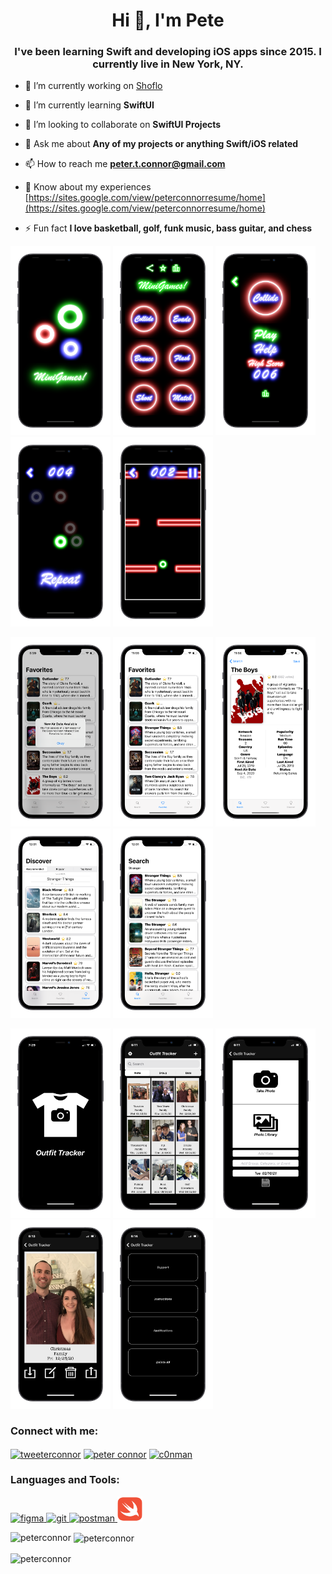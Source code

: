 <h1 align="center">Hi 👋, I'm Pete</h1>
<h3 align="center">I've been learning Swift and developing iOS apps since 2015. I currently live in New York, NY.</h3>

- 🔭 I’m currently working on [Shoflo](https://github.com/PeterConnor/Shoflo)

- 🌱 I’m currently learning **SwiftUI**

- 👯 I’m looking to collaborate on **SwiftUI Projects**

- 💬 Ask me about **Any of my projects or anything Swift/iOS related**

- 📫 How to reach me **peter.t.connor@gmail.com**

- 📄 Know about my experiences [https://sites.google.com/view/peterconnorresume/home](https://sites.google.com/view/peterconnorresume/home)

- ⚡ Fun fact **I love basketball, golf, funk music, bass guitar, and chess**

<img src="https://github.com/PeterConnor/PeterConnor/blob/main/minigames-ss2.png" width="160"> <img src="https://github.com/PeterConnor/PeterConnor/blob/main/minigames-ss1.png" width="160"> <img src="https://github.com/PeterConnor/PeterConnor/blob/main/minigames-ss3.png" width="160"> <img src="https://github.com/PeterConnor/PeterConnor/blob/main/minigames-ss4.png" width="160"> <img src="https://github.com/PeterConnor/PeterConnor/blob/main/minigames-ss5.png" width="160">

<img src="https://github.com/PeterConnor/PeterConnor/blob/main/shoflo-ss1.png" width="160"> <img src="https://github.com/PeterConnor/PeterConnor/blob/main/shoflo-ss2.png" width="160"> <img src="https://github.com/PeterConnor/PeterConnor/blob/main/shoflo-ss3.png" width="160"> <img src="https://github.com/PeterConnor/PeterConnor/blob/main/shoflo-ss4.png" width="160"> <img src="https://github.com/PeterConnor/PeterConnor/blob/main/shoflo-ss5.png" width="160">

<img src="https://github.com/PeterConnor/PeterConnor/blob/main/otss1.png" width="160"> <img src="https://github.com/PeterConnor/PeterConnor/blob/main/otss2.png" width="160"> <img src="https://github.com/PeterConnor/PeterConnor/blob/main/otss3.png" width="160"> <img src="https://github.com/PeterConnor/PeterConnor/blob/main/otss4.png" width="160"> <img src="https://github.com/PeterConnor/PeterConnor/blob/main/otss5.png" width="160">

<h3 align="left">Connect with me:</h3>
<p align="left">
<a href="https://twitter.com/tweeterconnor" target="blank"><img align="center" src="https://cdn.jsdelivr.net/npm/simple-icons@3.0.1/icons/twitter.svg" alt="tweeterconnor" height="30" width="40" /></a>
<a href="https://www.linkedin.com/in/peter-connor-b5b26614/" target="blank"><img align="center" src="https://cdn.jsdelivr.net/npm/simple-icons@3.0.1/icons/linkedin.svg" alt="peter connor" height="30" width="40" /></a>
<a href="https://stackoverflow.com/users/c0nman" target="blank"><img align="center" src="https://cdn.jsdelivr.net/npm/simple-icons@3.0.1/icons/stackoverflow.svg" alt="c0nman" height="30" width="40" /></a>
</p>

<h3 align="left">Languages and Tools:</h3>
<p align="left"> <a href="https://www.figma.com/" target="_blank"> <img src="https://www.vectorlogo.zone/logos/figma/figma-icon.svg" alt="figma" width="40" height="40"/> </a> <a href="https://git-scm.com/" target="_blank"> <img src="https://www.vectorlogo.zone/logos/git-scm/git-scm-icon.svg" alt="git" width="40" height="40"/> </a> <a href="https://postman.com" target="_blank"> <img src="https://www.vectorlogo.zone/logos/getpostman/getpostman-icon.svg" alt="postman" width="40" height="40"/> </a> <a href="https://developer.apple.com/swift/" target="_blank"> <img src="https://raw.githubusercontent.com/devicons/devicon/master/icons/swift/swift-original.svg" alt="swift" width="40" height="40"/> </a> </p>

<p><img align="left" src="https://github-readme-stats.vercel.app/api/top-langs?username=peterconnor&show_icons=true&locale=en&layout=compact" alt="peterconnor" /></p>

<p>&nbsp;<img align="center" src="https://github-readme-stats.vercel.app/api?username=peterconnor&show_icons=true&locale=en" alt="peterconnor" /></p>

<p><img align="center" src="https://github-readme-streak-stats.herokuapp.com/?user=peterconnor&" alt="peterconnor" /></p>
